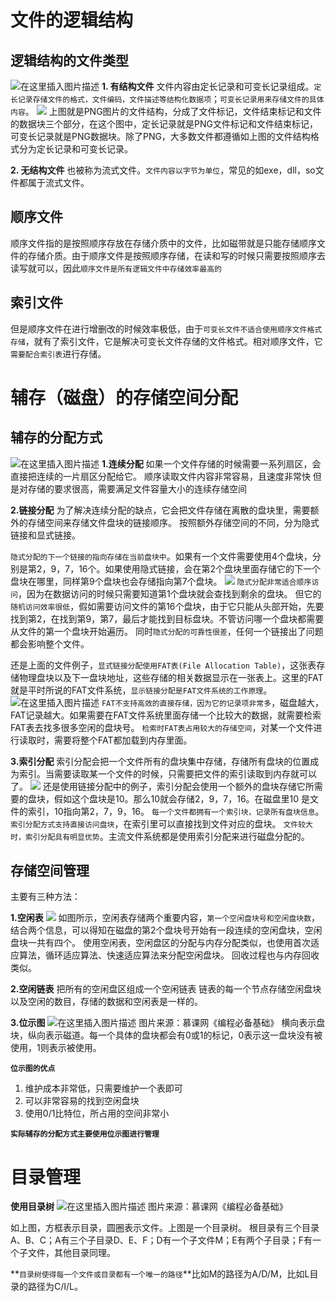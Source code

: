 # 文件的逻辑结构
## 逻辑结构的文件类型
![在这里插入图片描述](https://img-blog.csdnimg.cn/20200903215835995.png?x-oss-process=image/watermark,type_ZmFuZ3poZW5naGVpdGk,shadow_10,text_aHR0cHM6Ly9ibG9nLmNzZG4ubmV0L3dhbmtjbg==,size_16,color_FFFFFF,t_70#pic_center)
**1. 有结构文件**
文件内容由定长记录和可变长记录组成。`定长记录存储文件的格式，文件编码，文件描述等结构化数据项`；`可变长记录用来存储文件的具体内容`。
<img src="https://img-blog.csdnimg.cn/20200903220605188.png"></img>
上图就是PNG图片的文件结构，分成了文件标记，文件结束标记和文件的数据块三个部分，在这个图中，定长记录就是PNG文件标记和文件结束标记，可变长记录就是PNG数据块。除了PNG，大多数文件都遵循如上图的文件结构格式分为定长记录和可变长记录。

**2. 无结构文件**
也被称为流式文件。`文件内容以字节为单位`，常见的如exe，dll，so文件都属于流式文件。

## 顺序文件
顺序文件指的是按照顺序存放在存储介质中的文件，比如磁带就是只能存储顺序文件的存储介质。由于顺序文件是按照顺序存储，在读和写的时候只需要按照顺序去读写就可以，因此`顺序文件是所有逻辑文件中存储效率最高的`

## 索引文件
但是顺序文件在进行增删改的时候效率极低，由于`可变长文件不适合使用顺序文件格式存储`，就有了索引文件，它是解决可变长文件存储的文件格式。相对顺序文件，它`需要配合索引表`进行存储。

# 辅存（磁盘）的存储空间分配
## 辅存的分配方式
![在这里插入图片描述](https://img-blog.csdnimg.cn/20200903232202483.png?x-oss-process=image/watermark,type_ZmFuZ3poZW5naGVpdGk,shadow_10,text_aHR0cHM6Ly9ibG9nLmNzZG4ubmV0L3dhbmtjbg==,size_16,color_FFFFFF,t_70#pic_center)
**1.连续分配**
如果一个文件存储的时候需要一系列扇区，会直接把连续的一片扇区分配给它。
顺序读取文件内容非常容易，且速度非常快
但是对存储的要求很高，需要满足文件容量大小的连续存储空间

**2.链接分配**
为了解决连续分配的缺点，它会把文件存储在离散的盘块里，需要额外的存储空间来存储文件盘块的链接顺序。
按照额外存储空间的不同，分为隐式链接和显式链接。

`隐式分配的下一个链接的指向存储在当前盘块中`。如果有一个文件需要使用4个盘块，分别是第2，9，7，16个。如果使用隐式链接，会在第2个盘块里面存储它的下一个盘块在哪里，同样第9个盘块也会存储指向第7个盘块。
<img src="https://img-blog.csdnimg.cn/20200903234119672.png"></img>
`隐式分配非常适合顺序访问`，因为在数据访问的时候只需要知道第1个盘块就会查找到剩余的盘块。
但它的`随机访问效率很低`，假如需要访问文件的第16个盘块，由于它只能从头部开始，先要找到第2，在找到第9，第7，最后才能找到目标盘块。不管访问哪一个盘块都需要从文件的第一个盘块开始遍历。
同时`隐式分配的可靠性很差`，任何一个链接出了问题都会影响整个文件。

还是上面的文件例子，`显式链接分配使用FAT表(File Allocation Table)`，这张表存储物理盘块以及下一盘块地址，这些存储的相关数据显示在一张表上。这里的FAT就是平时所说的FAT文件系统，`显示链接分配是FAT文件系统的工作原理`。
![在这里插入图片描述](https://img-blog.csdnimg.cn/20200903235503175.png?x-oss-process=image/watermark,type_ZmFuZ3poZW5naGVpdGk,shadow_10,text_aHR0cHM6Ly9ibG9nLmNzZG4ubmV0L3dhbmtjbg==,size_16,color_FFFFFF,t_70#pic_center)
`FAT不支持高效的直接存储，因为它的记录项非常多`，磁盘越大，FAT记录越大。如果需要在FAT文件系统里面存储一个比较大的数据，就需要检索FAT表去找多很多空闲的盘块号。
`检索时FAT表占用较大的存储空间`，对某一个文件进行读取时，需要将整个FAT都加载到内存里面。 

**3.索引分配**
索引分配会把一个文件所有的盘块集中存储，存储所有盘块的位置成为索引。当需要读取某一个文件的时候，只需要把文件的索引读取到内存就可以了。
<img src = "https://img-blog.csdnimg.cn/20200904000637318.png"></img>
还是使用链接分配中的例子，索引分配会使用一个额外的盘块存储它所需要的盘块，假如这个盘块是10。那么10就会存储2，9，7，16。在磁盘里10 是文件的索引，10指向第2，7，9，16。
`每一个文件都拥有一个索引块，记录所有盘块信息`。
`索引分配方式支持直接访问盘块`，在索引里可以直接找到文件对应的盘块。
`文件较大时，索引分配具有明显优势`。主流文件系统都是使用索引分配来进行磁盘分配的。
## 存储空间管理
主要有三种方法：

**1.空闲表**
<img src = "https://img-blog.csdnimg.cn/20200904001843809.png"></img>
如图所示，空闲表存储两个重要内容，`第一个空闲盘块号和空闲盘块数`，结合两个信息，可以得知在磁盘的第2个盘块号开始有一段连续的空闲盘块，空闲盘块一共有四个。
使用空闲表，空闲盘区的分配与内存分配类似，也使用首次适应算法，循环适应算法、快速适应算法来分配空闲盘块。
回收过程也与内存回收类似。

**2.空闲链表**
把所有的空闲盘区组成一个空闲链表
链表的每一个节点存储空闲盘块以及空闲的数目，存储的数据和空闲表是一样的。

**3.位示图**
![在这里插入图片描述](https://img-blog.csdnimg.cn/2020090400500861.png?x-oss-process=image/watermark,type_ZmFuZ3poZW5naGVpdGk,shadow_10,text_aHR0cHM6Ly9ibG9nLmNzZG4ubmV0L3dhbmtjbg==,size_16,color_FFFFFF,t_70#pic_center)
图片来源：慕课网《编程必备基础》
横向表示盘块，纵向表示磁道。每一个具体的盘块都会有0或1的标记，0表示这一盘块没有被使用，1则表示被使用。

**`位示图的优点`**
1. 维护成本非常低，只需要维护一个表即可
2. 可以非常容易的找到空闲盘块
3. 使用0/1比特位，所占用的空间非常小

**`实际辅存的分配方式主要使用位示图进行管理`**

# 目录管理
**使用目录树**
![在这里插入图片描述](https://img-blog.csdnimg.cn/20200904005632243.png?x-oss-process=image/watermark,type_ZmFuZ3poZW5naGVpdGk,shadow_10,text_aHR0cHM6Ly9ibG9nLmNzZG4ubmV0L3dhbmtjbg==,size_16,color_FFFFFF,t_70#pic_center)
图片来源：慕课网《编程必备基础》

如上图，方框表示目录，圆圈表示文件。上图是一个目录树。
根目录有三个目录A、B、C；A有三个子目录D、E、F；D有一个子文件M；E有两个子目录；F有一个子文件，其他目录同理。

**`目录树使得每一个文件或目录都有一个唯一的路径`**比如M的路径为A/D/M，比如L目录的路径为C/I/L。